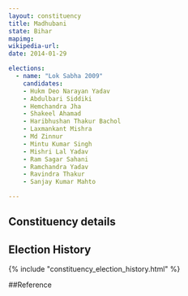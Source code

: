```yaml
---
layout: constituency
title: Madhubani
state: Bihar
mapimg: 
wikipedia-url: 
date: 2014-01-29

elections: 
  - name: "Lok Sabha 2009"
    candidates: 
    - Hukm Deo Narayan Yadav 
    - Abdulbari Siddiki 
    - Hemchandra Jha 
    - Shakeel Ahamad 
    - Haribhushan Thakur Bachol 
    - Laxmankant Mishra 
    - Md Zinnur 
    - Mintu Kumar Singh 
    - Mishri Lal Yadav 
    - Ram Sagar Sahani 
    - Ramchandra Yadav 
    - Ravindra Thakur 
    - Sanjay Kumar Mahto 

---
```

## Constituency details


## Election History
{% include "constituency_election_history.html" %}

##Reference
